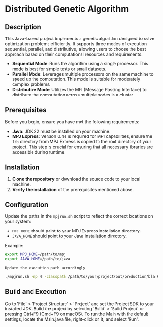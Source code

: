 # Distributed Genetic Algorithm

## Description
This Java-based project implements a genetic algorithm designed to solve optimization problems efficiently. It supports three modes of execution: sequential, parallel, and distributive, allowing users to choose the best approach based on their computational resources and requirements.

- **Sequential Mode**: Runs the algorithm using a single processor. This mode is best for simple tests or small datasets.
- **Parallel Mode**: Leverages multiple processors on the same machine to speed up the computation. This mode is suitable for moderately complex problems.
- **Distributive Mode**: Utilizes the MPI (Message Passing Interface) to distribute the computation across multiple nodes in a cluster.

## Prerequisites
Before you begin, ensure you have met the following requirements:
- **Java**: JDK 22 must be installed on your machine.
- **MPJ Express**: Version 0.44  is required for MPI capabilities, ensure the `lib` directory from MPJ Express is copied to the root directory of your project. This step is crucial for ensuring that all necessary libraries are accessible during runtime.

## Installation
1. **Clone the repository** or download the source code to your local machine.
2. **Verify the installation** of the prerequisites mentioned above.

## Configuration
Update the paths in the `mpjrun.sh` script to reflect the correct locations on your system:
- `MPJ_HOME` should point to your MPJ Express installation directory.
- `JAVA_HOME` should point to your Java installation directory.

Example:
```bash
export MPJ_HOME=/path/to/mpj
export JAVA_HOME=/path/to/java

Update the execution path accordingly 

./mpjrun.sh -np 4 -classpath /path/to/your/project/out/production/bla GeneticAlgorithmDistributed [arg1] [arg2] [arg3]

```

## Build and Execution
Go to 'File' > 'Project Structure' > 'Project' and set the Project SDK to your installed JDK.
Build the project by selecting 'Build' > 'Build Project' or pressing Ctrl+F9 (Cmd+F9 on macOS).
To run the Main with the default settings, locate the Main.java file, right-click on it, and select 'Run'.
